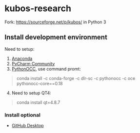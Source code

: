 # kubos-research

Fork: https://sourceforge.net/p/kubos/ in Python 3

## Install development environment

Need to setup:

1. [Anaconda][1]
2. [PyCharm Community][2]
3. [PythonOCC][3], use command promt: 
> conda install -c conda-forge -c dlr-sc -c pythonocc -c oce pythonocc-core==0.18
4. Need to setup QT4:
> conda install qt=4.8.7

### Install optional

- [GitHub Desktop][4] 


[1]: https://www.continuum.io/downloads/  "Anaconda
  is a freemium open source distribution of the Python and R programming languages for large-scale data processing, predictive analytics, and scientific computing, that aims to simplify package management and deployment"
[2]:https://www.jetbrains.com/pycharm/download "PyCharm"
[3]: http://www.pythonocc.org/download/ "pythonOCC, 3D CAD/CAE/PLM development framework for the Python programming language"
[4]: https://desktop.github.com/ "GitHub Desktop"

